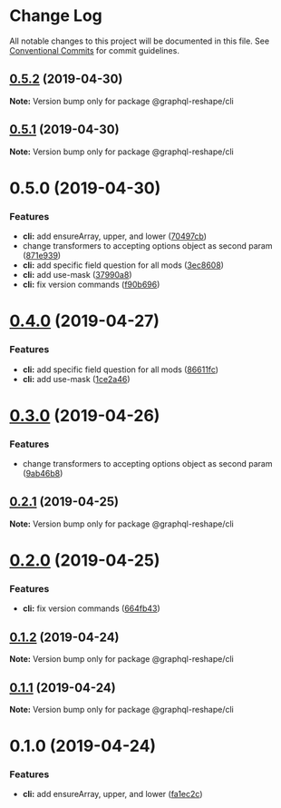 # Change Log

All notable changes to this project will be documented in this file.
See [Conventional Commits](https://conventionalcommits.org) for commit guidelines.

## [0.5.2](https://github.com/zieka/graphql-reshape/tree/master/packages/cli/compare/@graphql-reshape/cli@0.5.1...@graphql-reshape/cli@0.5.2) (2019-04-30)

**Note:** Version bump only for package @graphql-reshape/cli





## [0.5.1](https://github.com/zieka/graphql-reshape/packages/cli/compare/@graphql-reshape/cli@0.5.0...@graphql-reshape/cli@0.5.1) (2019-04-30)

**Note:** Version bump only for package @graphql-reshape/cli





# 0.5.0 (2019-04-30)


### Features

* **cli:** add ensureArray, upper, and lower ([70497cb](https://github.com/zieka/graphql-reshape/packages/cli/commit/70497cb))
* change transformers to accepting options object as second param ([871e939](https://github.com/zieka/graphql-reshape/packages/cli/commit/871e939))
* **cli:** add specific field question for all mods ([3ec8608](https://github.com/zieka/graphql-reshape/packages/cli/commit/3ec8608))
* **cli:** add use-mask ([37990a8](https://github.com/zieka/graphql-reshape/packages/cli/commit/37990a8))
* **cli:** fix version commands ([f90b696](https://github.com/zieka/graphql-reshape/packages/cli/commit/f90b696))





# [0.4.0](https://github.com/zieka/graphql-reshape/compare/@graphql-reshape/cli@0.3.0...@graphql-reshape/cli@0.4.0) (2019-04-27)


### Features

* **cli:** add specific field question for all mods ([86611fc](https://github.com/zieka/graphql-reshape/commit/86611fc))
* **cli:** add use-mask ([1ce2a46](https://github.com/zieka/graphql-reshape/commit/1ce2a46))





# [0.3.0](https://github.com/zieka/graphql-reshape/compare/@graphql-reshape/cli@0.2.1...@graphql-reshape/cli@0.3.0) (2019-04-26)


### Features

* change transformers to accepting options object as second param ([9ab46b8](https://github.com/zieka/graphql-reshape/commit/9ab46b8))





## [0.2.1](https://github.com/zieka/graphql-reshape/compare/@graphql-reshape/cli@0.2.0...@graphql-reshape/cli@0.2.1) (2019-04-25)

**Note:** Version bump only for package @graphql-reshape/cli





# [0.2.0](https://github.com/zieka/graphql-reshape/compare/@graphql-reshape/cli@0.1.2...@graphql-reshape/cli@0.2.0) (2019-04-25)


### Features

* **cli:** fix version commands ([664fb43](https://github.com/zieka/graphql-reshape/commit/664fb43))





## [0.1.2](https://github.com/zieka/graphql-reshape/compare/@graphql-reshape/cli@0.1.1...@graphql-reshape/cli@0.1.2) (2019-04-24)

**Note:** Version bump only for package @graphql-reshape/cli





## [0.1.1](https://github.com/zieka/graphql-reshape/compare/@graphql-reshape/cli@0.1.0...@graphql-reshape/cli@0.1.1) (2019-04-24)

**Note:** Version bump only for package @graphql-reshape/cli





# 0.1.0 (2019-04-24)


### Features

* **cli:** add ensureArray, upper, and lower ([fa1ec2c](https://github.com/zieka/graphql-reshape/commit/fa1ec2c))

